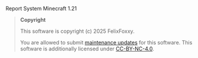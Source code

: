 Report System Minecraft 1.21

> **Copyright**
> 
> This software is copyright (c) 2025 FelixFoxxy.
> 
> You are allowed to submit [maintenance updates](MAINTENANCE-NOTICE.md) for this software. This software is additionally licensed under [CC-BY-NC-4.0](https://creativecommons.org/licenses/by-nc/4.0/).
